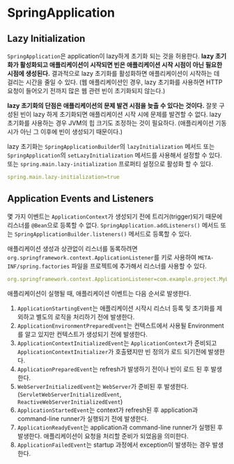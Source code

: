 # SpringApplication

## Lazy Initialization
`SpringApplication`은 application이 lazy하게 초기화 되는 것을 허용한다. **lazy 초기화가 활성화되고 애플리케이션이 시작되면 빈은 애플리케이션 시작 시점이 아닌 필요한 시점에 생성된다.** 결과적으로 lazy 초기화를 활성화하면 애플리케이션이 시작하는 데 걸리는 시간을 줄일 수 있다. (웹 애플리케이션인 경우, lazy 초기화를 사용하면 HTTP 요청이 들어오기 전까지 많은 웹 관련 빈이 초기화되지 않는다.)
 
**lazy 초기화의 단점은 애플리케이션의 문제 발견 시점을 늦출 수 있다는 것이다.** 잘못 구성된 빈이 lazy 하게 초기화되면 애플리케이션 시작 시에 문제를 발견할 수 없다. lazy 초기화를 사용하는 경우 JVM의 힙 크기도 조정하는 것이 필요하다. (애플리케이션 기동시가 아닌 그 이후에 빈이 생성되기 때문이다.)

lazy 초기화는 `SpringApplicationBuilder`의 `lazyInitialization` 메서드 또는 `SpringApplication`의 `setLazyInitialization` 메서드를 사용해서 설정할 수 있다. 또는 `spring.main.lazy-initialization` 프로퍼티 설정으로 활성화 할 수 있다.

```yaml
spring.main.lazy-initialization=true
```

## Application Events and Listeners
몇 가지 이벤트는 `ApplicationContext`가 생성되기 전에 트리거(trigger)되기 때문에 리스너를 `@Bean`으로 등록할 수 없다. `SpringApplication.addListeners()` 메서드 또는 `SpringApplicationBuilder.listeners()` 메서드로 등록할 수 있다.

애플리케이션 생성과 상관없이 리스너를 동록하려면 `org.springframework.context.ApplicationListener`를 키로 사용하여 `META-INF/spring.factories` 파일을 프로젝트에 추가해서 리스너를 사용할 수 있다.

```yml
org.springframework.context.ApplicationListener=com.example.project.MyListener
```

애플리케이션이 실행될 때, 애플리케이션 이벤트는 다음 순서로 발생한다.
1. `ApplicationStartingEvent`는 애플리케이션 시작시 리스너 등록 및 초기화를 제외하고 별도의 로직을 처리하기 전에 발생한다. 
2. `ApplicationEnvironmentPreparedEvent`는 컨텍스트에서 사용될 Environment를 알고 있지만 컨텍스트가 생성되기 전에 발생한다.
3. `ApplicationContextInitializedEvent`는 `ApplicationContext`가 준비되고 `ApplicationContextInitializer`가 호출됐지만 빈 정의가 로드 되기전에 발생한다.
4. `ApplicationPreparedEvent`는 refresh가 발생하기 전이나 빈이 로드 된 후 발생한다.
5. `WebServerInitializedEvent`는 `WebServer`가 준비된 후 발생한다. (`ServletWebServerInitializedEvent`, `ReactiveWebServerInitializedEvent`)
6. `ApplicationStartedEvent`는 context가 refresh된 후 application과 command-line runner가 실행되기 전에 발생한다.
7. `ApplicationReadyEvent`는 application과 command-line runner가 실행된 후 발생한다. 애플리케이션이 요청을 처리할 준비가 되었음을 의미한다.
8. `ApplicationFailedEvent`는 startup 과정에서 exception이 발생하는 경우 발생한다.













